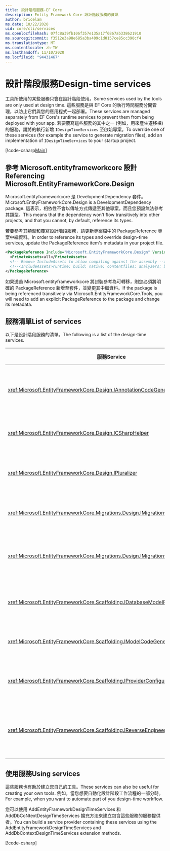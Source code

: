 ```yaml
---
title: 設計階段服務-EF Core
description: Entity Framework Core 設計階段服務的資訊
author: bricelam
ms.date: 10/22/2020
uid: core/cli/services
ms.openlocfilehash: 07fc8a39fb106f357e135a17f6867ab338621910
ms.sourcegitcommit: f3512e3a98e685a3ba409c1d0157ce85cc390cf4
ms.translationtype: MT
ms.contentlocale: zh-TW
ms.lasthandoff: 11/10/2020
ms.locfileid: "94431467"
---
```

# <a name="design-time-services"></a><span data-ttu-id="3555c-103">設計階段服務</span><span class="sxs-lookup"><span data-stu-id="3555c-103">Design-time services</span></span>

<span data-ttu-id="3555c-104">工具所使用的某些服務只會在設計階段使用。</span><span class="sxs-lookup"><span data-stu-id="3555c-104">Some services used by the tools are only used at design time.</span></span> <span data-ttu-id="3555c-105">這些服務是與 EF Core 的執行時間服務分開管理，以防止它們與您的應用程式一起部署。</span><span class="sxs-lookup"><span data-stu-id="3555c-105">These services are managed separately from EF Core's runtime services to prevent them from being deployed with your app.</span></span> <span data-ttu-id="3555c-106">若要覆寫這些服務的其中之一 (例如，用來產生遷移檔) 的服務，請將的執行新增 `IDesignTimeServices` 至啟始專案。</span><span class="sxs-lookup"><span data-stu-id="3555c-106">To override one of these services (for example the service to generate migration files), add an implementation of `IDesignTimeServices` to your startup project.</span></span>

[!code-csharp[Main](../../../samples/core/Miscellaneous/CommandLine/DesignTimeServices.cs#DesignTimeServices)]

## <a name="referencing-microsoftentityframeworkcoredesign"></a><span data-ttu-id="3555c-107">參考 Microsoft.entityframeworkcore 設計</span><span class="sxs-lookup"><span data-stu-id="3555c-107">Referencing Microsoft.EntityFrameworkCore.Design</span></span>

<span data-ttu-id="3555c-108">Microsoft.entityframeworkcore 是 DevelopmentDependency 套件。</span><span class="sxs-lookup"><span data-stu-id="3555c-108">Microsoft.EntityFrameworkCore.Design is a DevelopmentDependency package.</span></span> <span data-ttu-id="3555c-109">這表示，相依性不會以傳址方式傳遞至其他專案，而且您預設無法參考其類型。</span><span class="sxs-lookup"><span data-stu-id="3555c-109">This means that the dependency won't flow transitively into other projects, and that you cannot, by default, reference its types.</span></span>

<span data-ttu-id="3555c-110">若要參考其類型和覆寫設計階段服務，請更新專案檔中的 PackageReference 專案中繼資料。</span><span class="sxs-lookup"><span data-stu-id="3555c-110">In order to reference its types and override design-time services, update the PackageReference item's metadata in your project file.</span></span>

```xml
<PackageReference Include="Microsoft.EntityFrameworkCore.Design" Version="3.1.9">
  <PrivateAssets>all</PrivateAssets>
  <!-- Remove IncludeAssets to allow compiling against the assembly -->
  <!--<IncludeAssets>runtime; build; native; contentfiles; analyzers; buildtransitive</IncludeAssets>-->
</PackageReference>
```

<span data-ttu-id="3555c-111">如果透過 Microsoft.entityframeworkcore 將封裝參考為可轉移，則您必須將明確的 PackageReference 新增至套件，並變更其中繼資料。</span><span class="sxs-lookup"><span data-stu-id="3555c-111">If the package is being referenced transitively via Microsoft.EntityFrameworkCore.Tools, you will need to add an explicit PackageReference to the package and change its metadata.</span></span>

## <a name="list-of-services"></a><span data-ttu-id="3555c-112">服務清單</span><span class="sxs-lookup"><span data-stu-id="3555c-112">List of services</span></span>

<span data-ttu-id="3555c-113">以下是設計階段服務的清單。</span><span class="sxs-lookup"><span data-stu-id="3555c-113">The following is a list of the design-time services.</span></span>

<span data-ttu-id="3555c-114">服務</span><span class="sxs-lookup"><span data-stu-id="3555c-114">Service</span></span>                                                                              | <span data-ttu-id="3555c-115">描述</span><span class="sxs-lookup"><span data-stu-id="3555c-115">Description</span></span>
------------------------------------------------------------------------------------ | -----------
<xref:Microsoft.EntityFrameworkCore.Design.IAnnotationCodeGenerator>                 | <span data-ttu-id="3555c-116">為對應的模型批註產生程式碼。</span><span class="sxs-lookup"><span data-stu-id="3555c-116">Generates the code for corresponding model annotations.</span></span>
<xref:Microsoft.EntityFrameworkCore.Design.ICSharpHelper>                            | <span data-ttu-id="3555c-117">有助於產生 c # 程式碼。</span><span class="sxs-lookup"><span data-stu-id="3555c-117">Helps with generating C# code.</span></span>
<xref:Microsoft.EntityFrameworkCore.Design.IPluralizer>                              | <span data-ttu-id="3555c-118">Pluralizes 和 singularizes 字組。</span><span class="sxs-lookup"><span data-stu-id="3555c-118">Pluralizes and singularizes words.</span></span>
<xref:Microsoft.EntityFrameworkCore.Migrations.Design.IMigrationsCodeGenerator>      | <span data-ttu-id="3555c-119">產生遷移的程式碼。</span><span class="sxs-lookup"><span data-stu-id="3555c-119">Generates code for a migration.</span></span>
<xref:Microsoft.EntityFrameworkCore.Migrations.Design.IMigrationsScaffolder>         | <span data-ttu-id="3555c-120">用於管理遷移檔的主要類別。</span><span class="sxs-lookup"><span data-stu-id="3555c-120">The main class for managing migration files.</span></span>
<xref:Microsoft.EntityFrameworkCore.Scaffolding.IDatabaseModelFactory>               | <span data-ttu-id="3555c-121">從資料庫建立資料庫模型。</span><span class="sxs-lookup"><span data-stu-id="3555c-121">Creates a database model from a database.</span></span>
<xref:Microsoft.EntityFrameworkCore.Scaffolding.IModelCodeGenerator>                 | <span data-ttu-id="3555c-122">產生模型的程式碼。</span><span class="sxs-lookup"><span data-stu-id="3555c-122">Generates code for a model.</span></span>
<xref:Microsoft.EntityFrameworkCore.Scaffolding.IProviderConfigurationCodeGenerator> | <span data-ttu-id="3555c-123">產生 OnConfiguring 程式碼。</span><span class="sxs-lookup"><span data-stu-id="3555c-123">Generates OnConfiguring code.</span></span>
<xref:Microsoft.EntityFrameworkCore.Scaffolding.IReverseEngineerScaffolder>          | <span data-ttu-id="3555c-124">樣板反轉工程模型的主要類別。</span><span class="sxs-lookup"><span data-stu-id="3555c-124">The main class for scaffolding reverse engineered models.</span></span>

## <a name="using-services"></a><span data-ttu-id="3555c-125">使用服務</span><span class="sxs-lookup"><span data-stu-id="3555c-125">Using services</span></span>

<span data-ttu-id="3555c-126">這些服務也有助於建立您自己的工具。</span><span class="sxs-lookup"><span data-stu-id="3555c-126">These services can also be useful for creating your own tools.</span></span> <span data-ttu-id="3555c-127">例如，當您想要自動化設計階段工作流程的一部分時。</span><span class="sxs-lookup"><span data-stu-id="3555c-127">For example, when you want to automate part of you design-time workflow.</span></span>

<span data-ttu-id="3555c-128">您可以使用 AddEntityFrameworkDesignTimeServices 和 AddDbCoNtextDesignTimeServices 擴充方法來建立包含這些服務的服務提供者。</span><span class="sxs-lookup"><span data-stu-id="3555c-128">You can build a service provider containing these services using the AddEntityFrameworkDesignTimeServices and AddDbContextDesignTimeServices extension methods.</span></span>

[!code-csharp[](../../../samples/core/Miscellaneous/CommandLine/CustomTools.cs#CustomTools)]
